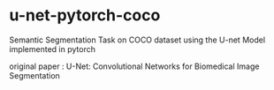 # u-net-pytorch-coco
Semantic Segmentation Task on COCO dataset using the U-net Model implemented in pytorch

original paper : U-Net: Convolutional Networks for Biomedical Image Segmentation
